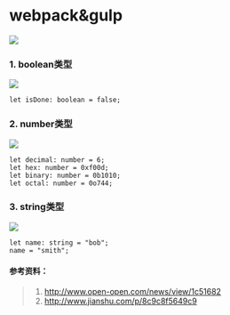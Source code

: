 # webpack&gulp
![](images/types.png)
### 1. boolean类型
![](images/boolean.png)
```
let isDone: boolean = false;
```
### 2. number类型

![](images/number.jpg)
```
let decimal: number = 6;
let hex: number = 0xf00d;
let binary: number = 0b1010;
let octal: number = 0o744;
```
### 3. string类型

![](images/string.png)
```
let name: string = "bob";
name = "smith";
```










#### 参考资料：

> 1. http://www.open-open.com/news/view/1c51682
> 2. http://www.jianshu.com/p/8c9c8f5649c9

